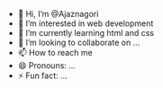 - 👋 Hi, I’m @Ajaznagori
- 👀 I’m interested in web development
- 🌱 I’m currently learning html and css
- 💞️ I’m looking to collaborate on ...
- 📫 How to reach me 
- 😄 Pronouns: ...
- ⚡ Fun fact: ...

<!---
Ajaznagori/Ajaznagori is a ✨ special ✨ repository because its `README.md` (this file) appears on your GitHub profile.
You can click the Preview link to take a look at your changes.
--->
